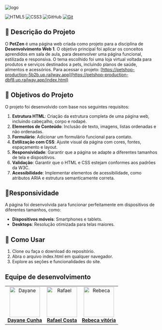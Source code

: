 ![logo](https://github.com/user-attachments/assets/f94f10fd-c6bc-4c29-9381-4528bfb66999)

![HTML5](https://img.shields.io/badge/html5-%23E34F26.svg?style=for-the-badge&logo=html5&logoColor=white)
![CSS3](https://img.shields.io/badge/css3-%231572B6.svg?style=for-the-badge&logo=css3&logoColor=white)
![GitHub](https://img.shields.io/badge/GitHub-000?style=for-the-badge&logo=github&logoColor=30A3DC)
[![Git](https://img.shields.io/badge/Git-000?style=for-the-badge&logo=git&logoColor=E94D5F)](https://git-scm.com/doc)

## 📖 Descrição do Projeto
O **PetZen** é uma página web criada como projeto para a disciplina de **Desenvolvimento Web 1**. O objetivo principal foi aplicar os conceitos aprendidos em sala de aula, para desenvolver uma página funcional, estilizada e responsiva. O tema escolhido foi uma loja virtual voltada para produtos e serviços destinados a pets, incluindo planos de saúde, alimentos e acessórios.
Para acessar o projeto: [https://petshop-production-5b2b.up.railway.app](https://petshop-production-dbf8.up.railway.app/index.html)

## 🎯 Objetivos do Projeto
O projeto foi desenvolvido com base nos seguintes requisitos:
1. **Estrutura HTML**: Criação da estrutura completa de uma página web, incluindo cabeçalho, corpo e rodapé.
2. **Elementos de Conteúdo**: Inclusão de texto, imagens, listas ordenadas e não ordenadas.
3. **Formulário**: Adicionar um formulário funcional para contato.
4. **Estilização com CSS**: Ajuste visual da página com cores, fontes, espaçamento e layout.
5. **Responsividade**: Garantir que a página se adapte a diferentes tamanhos de tela e dispositivos.
6. **Validação**: Garantir que o HTML e CSS estejam conformes aos padrões da W3C.
7. **Acessibilidade**: Implementar elementos de acessibilidade, como atributos ARIA e estrutura semanticamente correta.

 ## 📱Responsividade
A página foi desenvolvida para funcionar perfeitamente em dispositivos de diferentes tamanhos, como:
- **Dispositivos móveis**: Smartphones e tablets.
- **Desktops**: Resolução otimizada para telas maiores.

## 📌 Como Usar
1. Clone ou faça o download do repositório.
2. Abra o arquivo index.html em qualquer navegador.
3. Explore as seções e funcionalidades do site.

## Equipe de desenvolvimento
<table>
  <tr>
    <td align="center">
      <a href="https://github.com/daycunha">
        <img src="https://avatars.githubusercontent.com/u/126929353?v=4" width="100px;" alt="Dayane"/>
        <br>
        <b>Dayane Cunha</b>
      </a>
    </td>
    <td align="center">
      <a href="https://github.com/rafacostadev">
        <img src="https://avatars.githubusercontent.com/u/74886393?v=4" width="100px;" alt="Rafael"/>
        <br>
        <b>Rafael Costa</b>
      </a>
    </td>
    <td align="center">
      <a href="https://github.com/Rebecavitoria45">
        <img src="https://avatars.githubusercontent.com/u/117654851?v=4" width="100px;" alt="Rebeca"/>
        <br>
        <b>Rebeca vitória</b>
      </a>
    </td>
   
  </tr>
</table>
